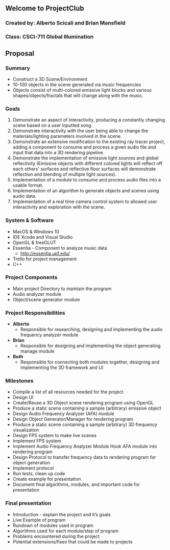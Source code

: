 ## Welcome to ProjectClub
### Created by: Alberto Scicali and Brian Mansfield
### Class: CSCI-711 Global Illumination

## Proposal
### Summary
- Construct a 3D Scene/Environment
- 10-100 objects in the scene generated via music frequencies
- Objects consist of multi-colored emissive light blocks and various shapes/objects/fractals that will change along with the music.

### Goals
1. Demonstrate an aspect of interactivity, producing a constantly changing scene based on a user inputted song.
2. Demonstrate interactivity with the user being able to change the materials/lighting parameters involved in the scene.
3. Demonstrate an extensive modification to the existing ray tracer project, adding a component to consume and process a given audio file and input that data into a 3D rendering pipeline.
4.  Demonstrate the implementation of emissive light sources and global reflectivity (Emissive objects with different colored lights will reflect off each others' surfaces and reflective floor surfaces will demonstrate reflection and blending of multiple light sources).
5.  Implementation of a module to consume and process audio files into a usable format.
6.  Implementation of an algorithm to generate objects and scenes using audio data.
7.  Implementation of a real time camera control system to allowed user interactivity and exploration with the scene.

### System & Software
- MacOS & Windows 10
- IDE Xcode and Visual Studio
- OpenGL & freeGLUT
- Essentia - Component to analyze music data
	- http://essentia.upf.edu/
- Trello for project management
- C++

### Project Components
- Main project Directory to maintain the program
- Audio analyzer module
- Object/scene generator module

### Project Responsibilities
- **Alberto**
	- Responsible for researching, designing and implementing the audio frequency analyzer module
- **Brian**
	- Responsible for designing and implementing the object generating manage module
- **Both**
	- Responsible for connecting both modules together, designing and implementing the 3D framework and UI

### Milestones
- Compile a list of all resources needed for the project
- Design UI
- Create/Reuse a 3D Object scene rendering program using OpenGL
- Produce a static scene containing a sample (arbitrary) emissive object
- Design Audio Frequency Analyzer (AFA) module
- Design Object Generator/Manager for rendering program
- Produce a static scene containing a sample (arbitrary) 3D frequency visualization 
- Design FPS system to make live scenes
- Implement FPS system
- Implement Audio Frequency Analyzer Module
 Hook AFA module into rendering program
- Design Protocol to transfer frequency data to rendering program for object generation
- Implement protocol
- Run tests, clean up code
- Create example for presentation
- Document final algorithms, modules, and important code for presentation

### Final presentation
- Introduction - explain the project and it’s goals
- Live Example of program
- Rundown of modules used in program
- Algorithms used for each module/step of program
- Problems encountered during the project
- Potential extensions/fixes that could be made to projects
